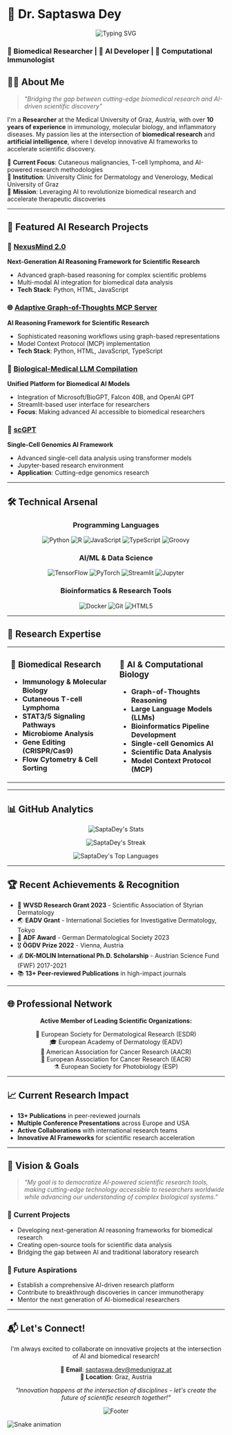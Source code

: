 # 🧬 Dr. Saptaswa Dey 

<div align="center">
  <img src="https://readme-typing-svg.demolab.com?font=Fira+Code&pause=1000&color=2F81F7&center=true&vCenter=true&width=435&lines=Biomedical+Researcher;Innovative+Problem+Solver;Computational+Biologist;Open+Source+Enthusiast;Tech+Explorer" alt="Typing SVG" />
</div>


### 🔬 Biomedical Researcher | 🧠 AI Developer | 🧬 Computational Immunologist

<div align="center">
  

</div>

## 👨‍🔬 About Me

> *"Bridging the gap between cutting-edge biomedical research and AI-driven scientific discovery"*

I'm a **Researcher** at the Medical University of Graz, Austria, with over **10 years of experience** in immunology, molecular biology, and inflammatory diseases. My passion lies at the intersection of **biomedical research** and **artificial intelligence**, where I develop innovative AI frameworks to accelerate scientific discovery.

🔬 **Current Focus**: Cutaneous malignancies, T-cell lymphoma, and AI-powered research methodologies  
🏥 **Institution**: University Clinic for Dermatology and Venerology, Medical University of Graz  
🎯 **Mission**: Leveraging AI to revolutionize biomedical research and accelerate therapeutic discoveries

---

## 🚀 Featured AI Research Projects

### 🧠 [NexusMind 2.0](https://github.com/SaptaDey/NexusMind-2.0)
**Next-Generation AI Reasoning Framework for Scientific Research**
- Advanced graph-based reasoning for complex scientific problems
- Multi-modal AI integration for biomedical data analysis
- **Tech Stack**: Python, HTML, JavaScript

### 🌐 [Adaptive Graph-of-Thoughts MCP Server](https://github.com/SaptaDey/Adaptive-Graph-of-Thoughts-MCP-server)
**AI Reasoning Framework for Scientific Research**
- Sophisticated reasoning workflows using graph-based representations
- Model Context Protocol (MCP) implementation
- **Tech Stack**: Python, HTML, JavaScript, TypeScript

### 🔬 [Biological-Medical LLM Compilation](https://github.com/SaptaDey/Biological-Medical-LLM-compilation-with-streamlit-UI)
**Unified Platform for Biomedical AI Models**
- Integration of Microsoft/BioGPT, Falcon 40B, and OpenAI GPT
- Streamlit-based user interface for researchers
- **Focus**: Making advanced AI accessible to biomedical researchers

### 🧬 [scGPT](https://github.com/SaptaDey/scGPT)
**Single-Cell Genomics AI Framework**
- Advanced single-cell data analysis using transformer models
- Jupyter-based research environment
- **Application**: Cutting-edge genomics research

---

## 🛠️ Technical Arsenal

<div align="center">

### Programming Languages
![Python](https://img.shields.io/badge/Python-3776AB?style=for-the-badge&logo=python&logoColor=white)
![R](https://img.shields.io/badge/R-276DC3?style=for-the-badge&logo=r&logoColor=white)
![JavaScript](https://img.shields.io/badge/JavaScript-F7DF1E?style=for-the-badge&logo=javascript&logoColor=black)
![TypeScript](https://img.shields.io/badge/TypeScript-007ACC?style=for-the-badge&logo=typescript&logoColor=white)
![Groovy](https://img.shields.io/badge/Groovy-4298B8?style=for-the-badge&logo=apache-groovy&logoColor=white)

### AI/ML & Data Science
![TensorFlow](https://img.shields.io/badge/TensorFlow-FF6F00?style=for-the-badge&logo=tensorflow&logoColor=white)
![PyTorch](https://img.shields.io/badge/PyTorch-EE4C2C?style=for-the-badge&logo=pytorch&logoColor=white)
![Streamlit](https://img.shields.io/badge/Streamlit-FF4B4B?style=for-the-badge&logo=streamlit&logoColor=white)
![Jupyter](https://img.shields.io/badge/Jupyter-F37626?style=for-the-badge&logo=jupyter&logoColor=white)

### Bioinformatics & Research Tools
![Docker](https://img.shields.io/badge/Docker-2496ED?style=for-the-badge&logo=docker&logoColor=white)
![Git](https://img.shields.io/badge/Git-F05032?style=for-the-badge&logo=git&logoColor=white)
![HTML5](https://img.shields.io/badge/HTML5-E34F26?style=for-the-badge&logo=html5&logoColor=white)

</div>

---

## 🎯 Research Expertise

<table>
<tr>
<td valign="top" width="50%">

### 🧬 **Biomedical Research**
- **Immunology & Molecular Biology**
- **Cutaneous T-cell Lymphoma**
- **STAT3/5 Signaling Pathways**
- **Microbiome Analysis**
- **Gene Editing (CRISPR/Cas9)**
- **Flow Cytometry & Cell Sorting**

</td>
<td valign="top" width="50%">

### 🤖 **AI & Computational Biology**
- **Graph-of-Thoughts Reasoning**
- **Large Language Models (LLMs)**
- **Bioinformatics Pipeline Development**
- **Single-cell Genomics AI**
- **Scientific Data Analysis**
- **Model Context Protocol (MCP)**

</td>
</tr>
</table>

---

## 📊 GitHub Analytics

<div align="center">


![SaptaDey's Stats](https://github-readme-stats.vercel.app/api?username=SaptaDey&theme=radical&show_icons=true&hide_border=false&count_private=true)

![SaptaDey's Streak](https://github-readme-streak-stats.herokuapp.com/?user=SaptaDey&theme=radical&hide_border=false)

![SaptaDey's Top Languages](https://github-readme-stats.vercel.app/api/top-langs/?username=SaptaDey&theme=radical&show_icons=true&hide_border=false&layout=compact)




</div>

---

## 🏆 Recent Achievements & Recognition

- 🥇 **WVSD Research Grant 2023** - Scientific Association of Styrian Dermatology
- 🌏 **EADV Grant** - International Societies for Investigative Dermatology, Tokyo
- 🏅 **ADF Award** - German Dermatological Society 2023
- 🎖️ **ÖGDV Prize 2022** - Vienna, Austria
- 💰 **DK-MOLIN International Ph.D. Scholarship** - Austrian Science Fund (FWF) 2017-2021
- 📚 **13+ Peer-reviewed Publications** in high-impact journals

---

## 🌐 Professional Network

<div align="center">

**Active Member of Leading Scientific Organizations:**

🔬 European Society for Dermatological Research (ESDR)  
🎓 European Academy of Dermatology (EADV)  
🧬 American Association for Cancer Research (AACR)  
🔭 European Association for Cancer Research (EACR)  
⚗️ European Society for Photobiology (ESP)

</div>

---

## 📈 Current Research Impact

- **13+ Publications** in peer-reviewed journals
- **Multiple Conference Presentations** across Europe and USA
- **Active Collaborations** with international research teams
- **Innovative AI Frameworks** for scientific research acceleration

---

## 🎯 Vision & Goals

> *"My goal is to democratize AI-powered scientific research tools, making cutting-edge technology accessible to researchers worldwide while advancing our understanding of complex biological systems."*

### 🚀 **Current Projects**
- Developing next-generation AI reasoning frameworks for biomedical research
- Creating open-source tools for scientific data analysis
- Bridging the gap between AI and traditional laboratory research

### 🔮 **Future Aspirations**
- Establish a comprehensive AI-driven research platform
- Contribute to breakthrough discoveries in cancer immunotherapy
- Mentor the next generation of AI-biomedical researchers

---

## 📬 Let's Connect!

<div align="center">

I'm always excited to collaborate on innovative projects at the intersection of AI and biomedical research!

📧 **Email**: [saptaswa.dey@medunigraz.at](mailto:saptaswa.dey@medunigraz.at)  
🏢 **Location**: Graz, Austria  

*"Innovation happens at the intersection of disciplines - let's create the future of scientific research together!"*


</div>


<div align="center">
  
![Footer](https://capsule-render.vercel.app/api?type=waving&color=gradient&height=100&section=footer)

</div>


![Snake animation](https://github.com/SaptaDey/SaptaDey/blob/output/github-contribution-grid-snake.svg)
